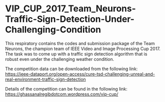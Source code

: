 # VIP_CUP_2017_Team_Neurons-Traffic-Sign-Detection-Under-Challenging-Condition
This respiratory contains the codes and submission package of the Team Neurons, the champion team of IEEE Video and Image Processing Cup 2017. The task was to come up with a traffic sign detection algorithm that is robust even under the challenging weather condition. 

The competition data can be downloaded from the following link: 
https://ieee-dataport.org/open-access/cure-tsd-challenging-unreal-and-real-environment-traffic-sign-detection

Details of the competition can be found in the following link:
https://ghassanalregibdotcom.wordpress.com/vip-cup/


